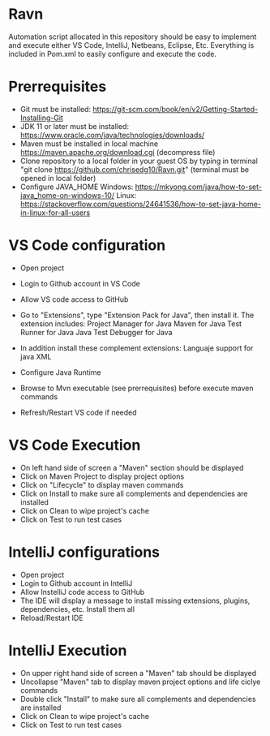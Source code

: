 # Ravn

Automation script allocated in this repository should be easy to implement and execute either VS Code, IntelliJ, Netbeans, Eclipse, Etc.
Everything is included in Pom.xml to easily configure and execute the code.

# Prerrequisites
* Git must be installed: https://git-scm.com/book/en/v2/Getting-Started-Installing-Git
* JDK 11 or later must be installed: https://www.oracle.com/java/technologies/downloads/
* Maven must be installed in local machine https://maven.apache.org/download.cgi (decompress file)
* Clone repository to a local folder in your guest OS by typing in terminal "git clone https://github.com/chrisedg10/Ravn.git" (terminal must be opened in local folder)
* Configure JAVA_HOME 
Windows: https://mkyong.com/java/how-to-set-java_home-on-windows-10/
Linux: https://stackoverflow.com/questions/24641536/how-to-set-java-home-in-linux-for-all-users 

# VS Code configuration
* Open project
* Login to Github account in VS Code
* Allow VS code access to GitHub
* Go to "Extensions", type "Extension Pack for Java", then install it. The extension includes:
Project Manager for Java
Maven for Java
Test Runner for Java
Java Test
Debugger for Java

* In addition install these complement extensions: 
Languaje support for java
XML

* Configure Java Runtime
* Browse to Mvn executable (see prerrequisites) before execute maven commands
* Refresh/Restart VS code if needed

# VS Code Execution
* On left hand side of screen a "Maven" section should be displayed
* Click on Maven Project to display project options
* Click on "Lifecycle" to display maven commands
* Click on Install to make sure all complements and dependencies are installed
* Click on Clean to wipe project's cache
* Click on Test to run test cases

# IntelliJ configurations
* Open project
* Login to Github account in IntelliJ
* Allow InstelliJ code access to GitHub
* The IDE will display a message to install missing extensions, plugins, dependencies, etc. Install them all
* Reload/Restart IDE

# IntelliJ Execution
* On upper right hand side of screen a "Maven" tab should be displayed
* Uncollapse "Maven" tab to display maven project options and life ciclye commands
* Double click "Install" to make sure all complements and dependencies are installed
* Click on Clean to wipe project's cache
* Click on Test to run test cases
